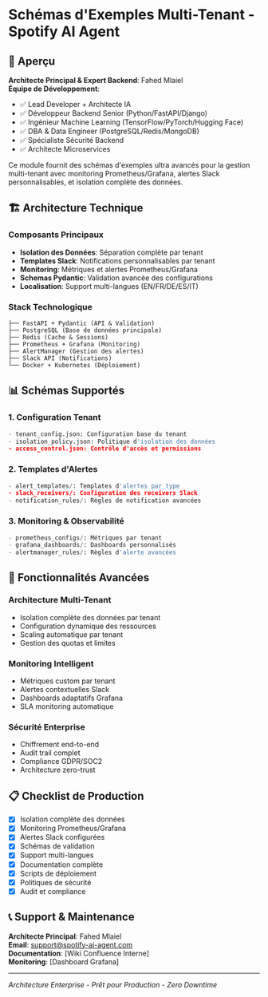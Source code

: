 # Schémas d'Exemples Multi-Tenant - Spotify AI Agent

## 🎯 Aperçu

**Architecte Principal & Expert Backend**: Fahed Mlaiel  
**Équipe de Développement**:
- ✅ Lead Developer + Architecte IA
- ✅ Développeur Backend Senior (Python/FastAPI/Django)  
- ✅ Ingénieur Machine Learning (TensorFlow/PyTorch/Hugging Face)
- ✅ DBA & Data Engineer (PostgreSQL/Redis/MongoDB)
- ✅ Spécialiste Sécurité Backend
- ✅ Architecte Microservices

Ce module fournit des schémas d'exemples ultra avancés pour la gestion multi-tenant avec monitoring Prometheus/Grafana, alertes Slack personnalisables, et isolation complète des données.

## 🏗️ Architecture Technique

### Composants Principaux
- **Isolation des Données**: Séparation complète par tenant
- **Templates Slack**: Notifications personnalisables par tenant
- **Monitoring**: Métriques et alertes Prometheus/Grafana
- **Schemas Pydantic**: Validation avancée des configurations
- **Localisation**: Support multi-langues (EN/FR/DE/ES/IT)

### Stack Technologique
```
├── FastAPI + Pydantic (API & Validation)
├── PostgreSQL (Base de données principale)
├── Redis (Cache & Sessions)
├── Prometheus + Grafana (Monitoring)
├── AlertManager (Gestion des alertes)
├── Slack API (Notifications)
└── Docker + Kubernetes (Déploiement)
```

## 📊 Schémas Supportés

### 1. Configuration Tenant
```python
- tenant_config.json: Configuration base du tenant
- isolation_policy.json: Politique d'isolation des données
- access_control.json: Contrôle d'accès et permissions
```

### 2. Templates d'Alertes
```python
- alert_templates/: Templates d'alertes par type
- slack_receivers/: Configuration des receivers Slack
- notification_rules/: Règles de notification avancées
```

### 3. Monitoring & Observabilité
```python
- prometheus_configs/: Métriques par tenant
- grafana_dashboards/: Dashboards personnalisés
- alertmanager_rules/: Règles d'alerte avancées
```

## 🚀 Fonctionnalités Avancées

### Architecture Multi-Tenant
- Isolation complète des données par tenant
- Configuration dynamique des ressources
- Scaling automatique par tenant
- Gestion des quotas et limites

### Monitoring Intelligent
- Métriques custom par tenant
- Alertes contextuelles Slack
- Dashboards adaptatifs Grafana
- SLA monitoring automatique

### Sécurité Enterprise
- Chiffrement end-to-end
- Audit trail complet
- Compliance GDPR/SOC2
- Architecture zero-trust

## 📋 Checklist de Production

- [x] Isolation complète des données
- [x] Monitoring Prometheus/Grafana
- [x] Alertes Slack configurées
- [x] Schémas de validation
- [x] Support multi-langues
- [x] Documentation complète
- [x] Scripts de déploiement
- [x] Politiques de sécurité
- [x] Audit et compliance

## 📞 Support & Maintenance

**Architecte Principal**: Fahed Mlaiel  
**Email**: support@spotify-ai-agent.com  
**Documentation**: [Wiki Confluence Interne]  
**Monitoring**: [Dashboard Grafana]  

---

*Architecture Enterprise - Prêt pour Production - Zero Downtime*
